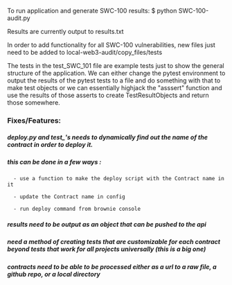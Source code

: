 To run application and generate SWC-100 results:
   $ python SWC-100-audit.py


Results are currently output to results.txt


In order to add functionality for all SWC-100 vulnerabilities, new files just need to be added to local-web3-audit/copy_files/tests


The tests in the test_SWC_101 file are example tests just to show the general structure of the application. We can either change the pytest environment to output the results of the pytest tests to a file and do something with that to make test objects or we can essentially highjack the "asssert" function and use the results of those asserts to create TestResultObjects and return those somewhere.



### Fixes/Features:
   ##### deploy.py and test_'s needs to dynamically find out the name of the contract in order to deploy it.
   ##### this can be done in a few ways :

      - use a function to make the deploy script with the Contract name in it

      - update the Contract name in config

      - run deploy command from brownie console


   ##### results need to be output as an object that can be pushed to the api

   ##### need a method of creating tests that are customizable for each contract beyond tests that work for all projects universally (this is a big one)

   ##### contracts need to be able to be processed either as a url to a raw file, a github repo, or a local directory
